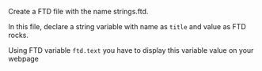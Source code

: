 Create a FTD file with the name strings.ftd.

In this file, declare a string variable with name as `title` and value as FTD rocks.

Using FTD variable `ftd.text` you have to display this variable value on your webpage
